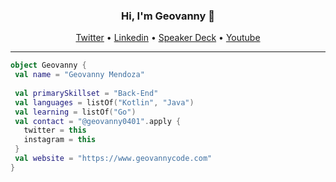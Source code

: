 <h3 align="center"> Hi, I'm Geovanny 👋 </h3>
<p align="center">
  <a href="https://twitter.com/geovanny0401/">Twitter</a> •
  <a href="https://www.linkedin.com/in/gmendozag/">Linkedin</a> •
  <a href="https://speakerdeck.com/geovanny0401">Speaker Deck</a> •
  <a href="https://www.youtube.com/@geovannymendozagonzalez9119">Youtube</a>
</p>

---

```kotlin
object Geovanny {
 val name = "Geovanny Mendoza"
 
 val primarySkillset = "Back-End" 
 val languages = listOf("Kotlin", "Java")
 val learning = listOf("Go")
 val contact = "@geovanny0401".apply {
   twitter = this
   instagram = this
 }
 val website = "https://www.geovannycode.com"
}
```
